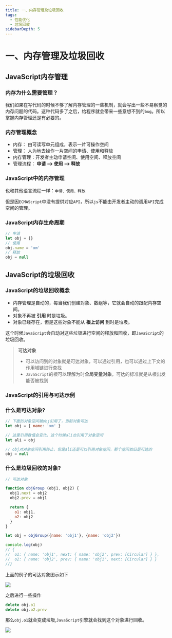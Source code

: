 ```yaml
---
title: 一、内存管理及垃圾回收
tags:
  - 性能优化
  - 垃圾回收
sidebarDepth: 5
---
```

# 一、内存管理及垃圾回收
## JavaScript内存管理
### 内存为什么需要管理？
我们如果在写代码的时候不够了解内存管理的一些机制，就会写出一些不易察觉的内存问题的代码。这种代码多了之后，给程序就会带来一些意想不到的`bug`。所以掌握内存管理还是有必要的。

### 内存管理概念
- 内存： 由可读写单元组成，表示一片可操作空间
- 管理： 人为地去操作一片空间的申请、使用和释放
- 内存管理：开发者主动申请空间、使用空间、释放空间
- 管理流程： **申请 ——> 使用 ——> 释放**

### JavaScript中的内存管理
也和其他语言流程一样：`申请、使用、释放`

但是因`ECMAScript`中没有提供对应`API`，所以`js`不能由开发者主动的调用`API`完成空间的管理。

### JavaScript内存生命周期
```js
// 申请
let obj = {}
// 使用
obj.name = 'xm'
// 释放
obj = null
```

## JavaScript的垃圾回收

### JavaScript的垃圾回收概念
- 内存管理是自动的，每当我们创建对象、数组等，它就会自动的跟配内存空间。
- 对象不再被 **引用** 时是垃圾。
- 对象已经存在，但是这些对象不能从 **根上访问** 到时是垃圾。

这个时候`JavaScript`会自动对这些垃圾进行空间的释放和回收，即`JavaScript`的垃圾回收。

> **可达对象**
>
> - 可以访问到的对象就是可达对象，可以通过引用，也可以通过上下文的作用域链进行查找
> - `JavaScript`的根可以理解为时**全局变量对象**，可达的标准就是从根出发能否被找到

### JavaScript的引用与可达示例
### 什么是可达对象?
```js
// 下面的对象空间被obj引用了，当前对象可达
let obj = { name: 'xm' }

// 这里引用数值会变化，这个时候ali也引用了对象空间
let ali = obj

// obj对对象空间引用终止，但是ali还是可以引用对象空间，那个空间依旧是可达的
obj = null
```
### 什么是垃圾回收的对象?
```js
// 可达对象

function objGroup (obj1, obj2) {
  obj1.next = obj2
  obj2.prev = obj1

  return {
    o1: obj1,
    o2: obj2
  }
}

let obj = objGroup({name: 'obj1'}, {name: 'obj2'})

console.log(obj)
// {
//  o1: { name: 'obj1', next: { name: 'obj2', prev: [Circular] } },
//  o2: { name: 'obj2', prev: { name: 'obj1', next: [Circular] } }
//}
```
上面的例子的可达对象图示如下

![](https://p6-juejin.byteimg.com/tos-cn-i-k3u1fbpfcp/1f0535d260614e819cf6a4b4a62e3066~tplv-k3u1fbpfcp-watermark.image)

之后进行一些操作

```js
delete obj.o1
delete obj.o2.prev
```

那么`obj.o1`就会变成垃圾,`JavaScript`引擎就会找到这个对象进行回收。

![](/assets/images/advance/gc0.png)
